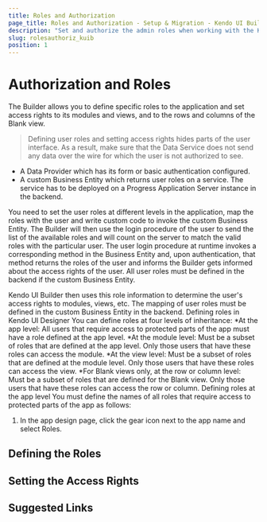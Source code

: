 ```yaml
---
title: Roles and Authorization
page_title: Roles and Authorization - Setup & Migration - Kendo UI Builder
description: "Set and authorize the admin roles when working with the Kendo UI Builder tool for creating and managing Angular and AngularJS-based web applications."
slug: rolesauthoriz_kuib
position: 1
---
```


# Authorization and Roles

The Builder allows you to define specific roles to the application and set access rights to its modules and views, and to the rows and columns of the Blank view.

> Defining user roles and setting access rights hides parts of the user interface. As a result, make sure that the Data Service does not send any data over the wire for which the user is not authorized to see.

* A Data Provider which has its form or basic authentication configured.
* A custom Business Entity which returns user roles on a service. The service has to be deployed on a Progress Application Server instance in the backend.

You need to set the user roles at different levels in the application, map the roles with the user  and write custom code to invoke the custom Business Entity. The Builder will then use the login procedure of the user to send the list of the available roles and will count on the server to match the valid roles with the particular user. The user login procedure at runtime invokes a corresponding method in the Business Entity and, upon authentication, that method returns the roles of the user and informs the Builder gets informed about the access rights of the user. All user roles must be defined in the backend if the custom Business Entity.


 Kendo UI Builder then uses this role information to determine the user's access rights to modules, views, etc. The mapping of user roles must be defined in the custom Business Entity in the backend.
Defining roles in Kendo UI Designer
You can define roles at four levels of inheritance:
*At the app level: All users that require access to protected parts of the app must have a role defined at the app level.
*At the module level: Must be a subset of roles that are defined at the app level. Only those users that have these roles can access the module.
*At the view level: Must be a subset of roles that are defined at the module level. Only those users that have these roles can access the view.
*For Blank views only, at the row or column level: Must be a subset of roles that are defined for the Blank view. Only those users that have these roles can access the row or column.
Defining roles at the app level
You must define the names of all roles that require access to protected parts of the app as follows:
1. In the app design page, click the gear icon next to the app name and select Roles.



## Defining the Roles


## Setting the Access Rights


## Suggested Links
